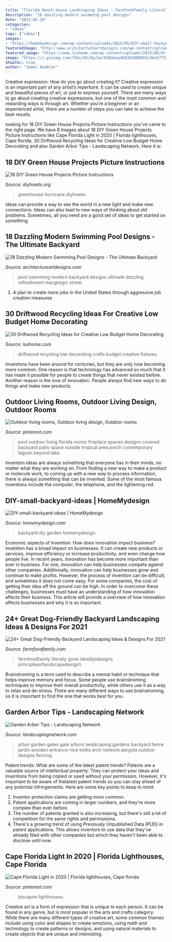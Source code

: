 ```yaml
---
title: "Florida Beach House Landscaping Ideas - Farmfoodfamily Literally Gone Idealdyidesigns Principlesoflandscapedesign1"
description: "18 dazzling modern swimming pool designs"
date: "2023-02-19"
categories:
- "ideas"
tags: ["ideas"]
images:
- "https://homemydesign.com/wp-content/uploads/2015/05/DIY-small-backyard-ideas.jpg"
featuredImage: "http://www.architectureartdesigns.com/wp-content/uploads/2016/06/18-Dazzling-Modern-Swimming-Pool-Designs-The-Ultimate-Backyard-Refreshment-17.jpg"
featured_image: "https://www.lushome.com/wp-content/uploads/2015/08/driftwood-crafts-recycling-ideas-home-decorating-13.jpg"
image: "https://i.pinimg.com/736x/65/0a/ba/650abaadb83b5080893c36e57752668d.jpg"
ShowToc: true
author: "Jamel Keebler"
---
```



Creative expression: How do you go about creating it?
Creative expression is an important part of any artist’s repertoire. It can be used to create unique and beautiful pieces of art, or just to express yourself. There are many ways to go about creating creative expressions, but one of the most common and rewarding ways is through art. Whether you’re a beginner or an experienced artist, there are a number of steps you can take to achieve the best results.

	

		
looking for 18 DIY Green House Projects Picture Instructions you've came to the right page. We have 8 Images about 18 DIY Green House Projects Picture Instructions like Cape Florida Light in 2020 | Florida lighthouses, Cape florida, 30 Driftwood Recycling Ideas for Creative Low Budget Home Decorating and also Garden Arbor Tips - Landscaping Network. Here it is:
		
    
## 18 DIY Green House Projects Picture Instructions

<img loading=lazy src="https://www.diyhowto.org/wp-content/uploads/DIY-Hurricane-Proof-PVC-High-Tunnel-Greenhouse-15-DIY-Green-House-Projects-Instructions.jpg" onerror="this.onerror=null;this.src='https://tse4.mm.bing.net/th?id=OIP.1eHN3ektwA9alIpDLJnHegHaJ8&amp;pid=15.1';" alt="18 DIY Green House Projects Picture Instructions">

_Source: diyhowto.org_

>greenhouse hurricane diyhowto. 

	

Ideas can provide a way to see the world in a new light and make new connections. Ideas can also lead to new ways of thinking about old problems. Sometimes, all you need are a good set of ideas to get started on something.

    
## 18 Dazzling Modern Swimming Pool Designs - The Ultimate Backyard

<img loading=lazy src="http://www.architectureartdesigns.com/wp-content/uploads/2016/06/18-Dazzling-Modern-Swimming-Pool-Designs-The-Ultimate-Backyard-Refreshment-17.jpg" onerror="this.onerror=null;this.src='https://tse4.mm.bing.net/th?id=OIP.2ibOm-egAJh-0F1Hxp7qQQHaLF&amp;pid=15.1';" alt="18 Dazzling Modern Swimming Pool Designs - The Ultimate Backyard">

_Source: architectureartdesigns.com_

>pool swimming modern backyard designs ultimate dazzling refreshment macgregor street. 

	

1. A plan to create more jobs in the United States through aggressive job creation measures 

    
## 30 Driftwood Recycling Ideas For Creative Low Budget Home Decorating

<img loading=lazy src="https://www.lushome.com/wp-content/uploads/2015/08/driftwood-crafts-recycling-ideas-home-decorating-13.jpg" onerror="this.onerror=null;this.src='https://tse2.mm.bing.net/th?id=OIP.xb7pRIlDOBpBWSmFQvdoGAAAAA&amp;pid=15.1';" alt="30 Driftwood Recycling Ideas for Creative Low Budget Home Decorating">

_Source: lushome.com_

>driftwood recycling low decorating crafts budget creative fixtures. 

	

Inventions have been around for centuries, but they are only now becoming more common. One reason is that technology has advanced so much that it has made it possible for people to create things that never existed before. Another reason is the love of innovation. People always find new ways to do things and make new products.

    
## Outdoor Living Rooms, Outdoor Living Design, Outdoor Rooms

<img loading=lazy src="https://i.pinimg.com/originals/15/92/e4/1592e4d808e4d58572c9f5f13c43c6f8.jpg" onerror="this.onerror=null;this.src='https://tse3.mm.bing.net/th?id=OIP.z9V1s1eluR7aOGiy-pSuiQHaE7&amp;pid=15.1';" alt="Outdoor living rooms, Outdoor living design, Outdoor rooms">

_Source: pinterest.com_

>pool outdoor living florida rooms fireplace spaces designs covered backyard patio space outside tropical area porch contemporary lagoon beyond lake. 

	

Invention ideas are always something that everyone has in their minds, no matter what they are working on. From finding a new way to make a product or molecule work, to coming up with a new way to process information, there is always something that can be invented. Some of the most famous inventions include the computer, the telephone, and the lightening rod.

    
## DIY-small-backyard-ideas | HomeMydesign

<img loading=lazy src="https://homemydesign.com/wp-content/uploads/2015/05/DIY-small-backyard-ideas.jpg" onerror="this.onerror=null;this.src='https://tse2.mm.bing.net/th?id=OIP.kl2LdSwqnbtSFp7aJtB48QHaKa&amp;pid=15.1';" alt="DIY-small-backyard-ideas | HomeMydesign">

_Source: homemydesign.com_

>backyard diy garden homemydesign. 

	

Economic aspects of Invention: How does innovation impact business?
Invention has a broad impact on businesses. It can create new products or services, improve efficiency or increase productivity, and even change how people live. In recent years, innovation has become more important than ever in business. For one, innovation can help businesses compete against other companies. Additionally, innovation can help businesses grow and continue to make profits. However, the process of invention can be difficult, and sometimes it does not come easy. For some companies, the cost of getting their idea off the ground can be high. In order to overcome these challenges, businesses must have an understanding of how innovation affects their business. This article will provide a overview of how innovation affects businesses and why it is so important.

    
## 24+ Great Dog-Friendly Backyard Landscaping Ideas &amp; Designs For 2021

<img loading=lazy src="https://farmfoodfamily.com/wp-content/uploads/2018/11/dog-friendly-landscaping-ideas-600x900.jpg" onerror="this.onerror=null;this.src='https://tse2.mm.bing.net/th?id=OIP.T_tnlB2kIsNGCmke2VF4jAHaLH&amp;pid=15.1';" alt="24+ Great Dog-Friendly Backyard Landscaping Ideas &amp; Designs For 2021">

_Source: farmfoodfamily.com_

>farmfoodfamily literally gone idealdyidesigns principlesoflandscapedesign1. 

	

Brainstroming is a term used to describe a mental habit or technique that helps improve memory and focus. Some people use brainstroming techniques to improve their overall productivity, while others use it as a way to relax and de-stress. There are many different ways to use brainstroming, so it is important to find the one that works best for you.

    
## Garden Arbor Tips - Landscaping Network

<img loading=lazy src="https://images.landscapingnetwork.com/pictures/images/900x705Max/site_8/red-garden-arbor-landscaping-network_6277.jpg" onerror="this.onerror=null;this.src='https://tse3.mm.bing.net/th?id=OIP.62ZUvNokEW_vyCCDRzt4JgHaLF&amp;pid=15.1';" alt="Garden Arbor Tips - Landscaping Network">

_Source: landscapingnetwork.com_

>arbor garden gates gate arbors landscaping gardens backyard fence jardin wooden entrance nice trellis arch network pergola outdoor designs fencing. 

	

Patent trends: What are some of the latest patent trends?
Patents are a valuable source of intellectual property. They can protect your ideas and inventions from being copied or used without your permission. However, it's important to be aware of thelatest patent trends so you can stay ahead of any potential infringements. Here are some key points to keep in mind: 
1. Inventor protection claims are getting more common. 
2. Patent applications are coming in larger numbers, and they're more complex than ever before. 
3. The number of patents granted is also increasing, but there's still a lot of competition for the same rights and permissions. 
4. There's a growing trend of using Previously Unpublished Data (PUD) in patent applications. This allows inventors to use data that they've already filed with other companies but which they haven't been able to disclose until now.

    
## Cape Florida Light In 2020 | Florida Lighthouses, Cape Florida

<img loading=lazy src="https://i.pinimg.com/736x/65/0a/ba/650abaadb83b5080893c36e57752668d.jpg" onerror="this.onerror=null;this.src='https://tse4.mm.bing.net/th?id=OIP.JZmGKPfMru-TzUw5bi465QHaJ3&amp;pid=15.1';" alt="Cape Florida Light in 2020 | Florida lighthouses, Cape florida">

_Source: pinterest.com_

>biscayne lighthouses. 

	

Creative art is a form of expression that is unique to each person. It can be found in any genre, but is most popular in the arts and crafts category. While there are many different types of creative art, some common themes include using color and shapes to create emotions, using math and technology to create patterns or designs, and using natural materials to create objects that are unique and interesting.

